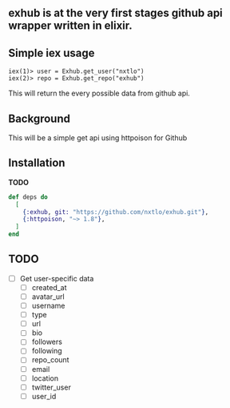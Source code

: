 ## exhub is at the very first stages github api wrapper written in elixir.

## Simple iex usage

```
iex(1)> user = Exhub.get_user("nxtlo")
iex(2)> repo = Exhub.get_repo("exhub")
```

This will return the every possible data from github api.

## Background

This will be a simple get api using httpoison for Github

## Installation

__TODO__

```elixir
def deps do
  [
    {:exhub, git: "https://github.com/nxtlo/exhub.git"},
    {:httpoison, "~> 1.8"},
  ]
end
```

## TODO

- [ ] Get user-specific data
  -  [ ] created_at
  -  [ ] avatar_url
  -  [ ] username
  -  [ ] type
  -  [ ] url
  -  [ ] bio
  -  [ ] followers
  -  [ ] following
  -  [ ] repo_count
  -  [ ] email
  -  [ ] location
  -  [ ] twitter_user
  -  [ ] user_id
